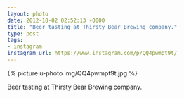 ```yaml
---
layout: photo
date: 2012-10-02 02:52:13 +0000
title: "Beer tasting at Thirsty Bear Brewing company."
type: post
tags:
- instagram
instagram_url: https://www.instagram.com/p/QQ4pwmpt9t/
---
```


{% picture u-photo img/QQ4pwmpt9t.jpg %}

Beer tasting at Thirsty Bear Brewing company.
